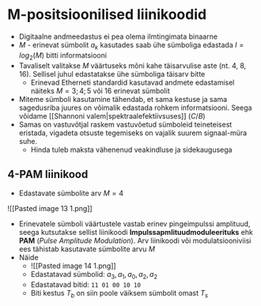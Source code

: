 # M-positsioonilised liinikoodid
- Digitaalne andmeedastus ei pea olema ilmtingimata binaarne
- $M$ - erinevat sümbolit $a_k$ kasutades saab ühe sümboliga edastada $I = log_2(M)$ bitti informatsiooni
- Tavaliselt valitakse $M$ väärtuseks mõni kahe täisarvulise aste (nt. 4, 8, 16). Sellisel juhul edastatakse ühe sümboliga täisarv bitte
	- Erinevad Etherneti standardid kasutavad andmete edastamisel näiteks $M=3;4;5 \text{ või } 16$ erinevat sümbolit
- Miteme sümboli kasutamine tähendab, et sama kestuse ja sama sagedusriba juures on võimalik edastada rohkem informatsiooni. Seega võidame [[Shannoni valem|spektraalefektiivsuses]] ($C/B$)
- Samas on vastuvõtjal raskem vastuvõetud sümboleid teineteisest eristada, vigadeta otsuste tegemiseks on vajalik suurem signaal-müra suhe. 
	- Hinda tuleb maksta vähenenud veakindluse ja sidekaugusega

## 4-PAM liinikood
- Edastavate sümbolite arv $M=4$

![[Pasted image 13 1.png]]
- Erinevatele sümboli väärtustele vastab erinev pingeimpulssi amplituud, seega kutsutakse sellist liinikoodi **Impulssapmlituudmoduleerituks** ehk **PAM** (*Pulse Amplitude Modulation*). Arv liinikoodi või modulatsiooniviisi ees tähistab kasutavate sümbolite arvu $M$
- Näide 
	- ![[Pasted image 14 1.png]]
	- Edastatavad sümbolid: $a_3, a_1, a_0, a_2, a_2$
	- Edastatavad bitid: `11 01 00 10 10`
	- Biti kestus $T_b$ on siin poole väiksem sümbolit omast $T_s$